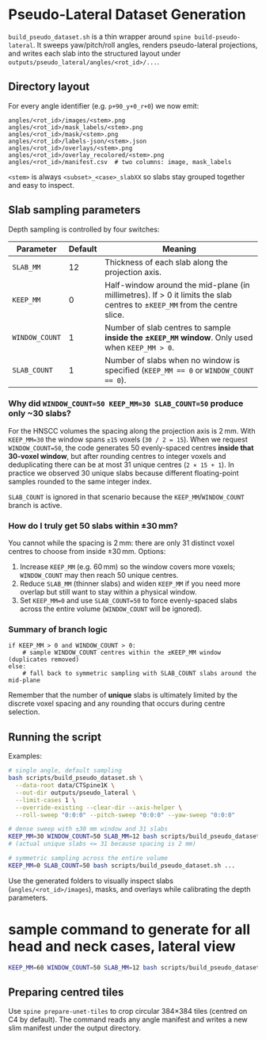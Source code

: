 # Pseudo-Lateral Dataset Generation

`build_pseudo_dataset.sh` is a thin wrapper around `spine build-pseudo-lateral`. It sweeps yaw/pitch/roll angles, renders pseudo-lateral projections, and writes each slab into the structured layout under `outputs/pseudo_lateral/angles/<rot_id>/...`.

## Directory layout

For every angle identifier (e.g. `p+90_y+0_r+0`) we now emit:

```
angles/<rot_id>/images/<stem>.png
angles/<rot_id>/mask_labels/<stem>.png
angles/<rot_id>/mask/<stem>.png
angles/<rot_id>/labels-json/<stem>.json
angles/<rot_id>/overlays/<stem>.png
angles/<rot_id>/overlay_recolored/<stem>.png
angles/<rot_id>/manifest.csv  # two columns: image, mask_labels
```

`<stem>` is always `<subset>_<case>_slabXX` so slabs stay grouped together and easy to inspect.

## Slab sampling parameters

Depth sampling is controlled by four switches:

| Parameter      | Default | Meaning |
|----------------|---------|---------|
| `SLAB_MM`      | 12      | Thickness of each slab along the projection axis.
| `KEEP_MM`      | 0       | Half-window around the mid-plane (in millimetres). If > 0 it limits the slab centres to ±`KEEP_MM` from the centre slice.
| `WINDOW_COUNT` | 1       | Number of slab centres to sample **inside the ±`KEEP_MM` window**. Only used when `KEEP_MM > 0`.
| `SLAB_COUNT`   | 1       | Number of slabs when no window is specified (`KEEP_MM == 0` or `WINDOW_COUNT == 0`).

### Why did `WINDOW_COUNT=50 KEEP_MM=30 SLAB_COUNT=50` produce only ~30 slabs?

For the HNSCC volumes the spacing along the projection axis is 2 mm. With `KEEP_MM=30` the window spans `±15` voxels (`30 / 2 = 15`). When we request `WINDOW_COUNT=50`, the code generates 50 evenly-spaced centres **inside that 30-voxel window**, but after rounding centres to integer voxels and deduplicating there can be at most 31 unique centres (`2 × 15 + 1`). In practice we observed 30 unique slabs because different floating-point samples rounded to the same integer index.

`SLAB_COUNT` is ignored in that scenario because the `KEEP_MM`/`WINDOW_COUNT` branch is active.

### How do I truly get 50 slabs within ±30 mm?

You cannot while the spacing is 2 mm: there are only 31 distinct voxel centres to choose from inside ±30 mm. Options:

1. Increase `KEEP_MM` (e.g. 60 mm) so the window covers more voxels; `WINDOW_COUNT` may then reach 50 unique centres.
2. Reduce `SLAB_MM` (thinner slabs) and widen `KEEP_MM` if you need more overlap but still want to stay within a physical window.
3. Set `KEEP_MM=0` and use `SLAB_COUNT=50` to force evenly-spaced slabs across the entire volume (`WINDOW_COUNT` will be ignored).

### Summary of branch logic

```
if KEEP_MM > 0 and WINDOW_COUNT > 0:
    # sample WINDOW_COUNT centres within the ±KEEP_MM window (duplicates removed)
else:
    # fall back to symmetric sampling with SLAB_COUNT slabs around the mid-plane
```

Remember that the number of **unique** slabs is ultimately limited by the discrete voxel spacing and any rounding that occurs during centre selection.

## Running the script

Examples:

```bash
# single angle, default sampling
bash scripts/build_pseudo_dataset.sh \
  --data-root data/CTSpine1K \
  --out-dir outputs/pseudo_lateral \
  --limit-cases 1 \
  --override-existing --clear-dir --axis-helper \
  --roll-sweep "0:0:0" --pitch-sweep "0:0:0" --yaw-sweep "0:0:0"

# dense sweep with ±30 mm window and 31 slabs
KEEP_MM=30 WINDOW_COUNT=50 SLAB_MM=12 bash scripts/build_pseudo_dataset.sh ...
# (actual unique slabs <= 31 because spacing is 2 mm)

# symmetric sampling across the entire volume
KEEP_MM=0 SLAB_COUNT=50 bash scripts/build_pseudo_dataset.sh ...
```

Use the generated folders to visually inspect slabs (`angles/<rot_id>/images`), masks, and overlays while calibrating the depth parameters.

# sample command to generate for all head and neck cases, lateral view

```bash
KEEP_MM=60 WINDOW_COUNT=50 SLAB_MM=12 bash scripts/build_pseudo_dataset.sh   --data-root data/CTSpine1K   --out-dir outputs/pseudo_lateral   --limit-cases 50   --override-existing --clear-dir --axis-helper --roll-sweep "0:0:0" --pitch-sweep "0:0:0" --yaw-sweep "0:0:0"
```
## Preparing centred tiles

Use `spine prepare-unet-tiles` to crop circular 384×384 tiles (centred on C4 by default). The command reads any angle manifest and writes a new slim manifest under the output directory.
